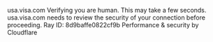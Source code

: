 usa.visa.com
Verifying you are human. This may take a few seconds.
usa.visa.com needs to review the security of your connection before proceeding.
Ray ID: 8d9baffe0822cf9b
Performance & security by Cloudflare